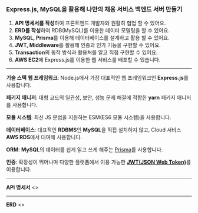 ### Express.js, MySQL을 활용해 나만의 채용 서비스 백엔드 서버 만들기

1. **API 명세서를 작성**하여 프론트엔드 개발자와 원활히 협업 할 수 있어요.
2. **ERD를 작성**하여 RDB(MySQL)를 이용한 데이터 모델링을 할 수 있어요.
3. **MySQL, Prisma**를 이용해 데이터베이스를 설계하고 활용 할 수 있어요.
4. **JWT, Middleware**를 활용해 인증과 인가 기능을 구현할 수 있어요.
5. **Transaction**의 동작 방식과 활용처를 알고 직접 구현할 수 있어요.
6. **AWS EC2**에 Express.js를 이용한 웹 서비스를 배포할 수 있습니다.





***




	


 **기술 스택**
 **웹 프레임워크**: Node.js에서 가장 대표적인 웹 프레임워크인 **Express.js**를 사용합니다.

 
 **패키지 매니저**: 대형 코드의 일관성, 보안, 성능 문제 해결에 적합한 **yarn** 패키지 매니저를 사용합니다.

 
 **모듈 시스템**: 최신 JS 문법을 지원하는 ESM(ES6 모듈 시스템)을 사용합니다.

 
 **데이터베이스**: 대표적인 **RDBMS**인 **MySQL**을 직접 설치하지 않고, Cloud 서비스 **AWS RDS**에서 대여해 사용합니다.

 
 **ORM**: **MySQL**의 데이터를 쉽게 읽고 쓰게 해주는 [Prisma](https://www.prisma.io/)를 사용합니다.

 
 **인증**: 확장성이 뛰어나며 다양한 플랫폼에서 이용 가능한 [**JWT(JSON Web Token)**](https://jwt.io/)를 이용합니다.

 ***
 **API 명세서** <>
***
 **ERD** <>

 

 

 
